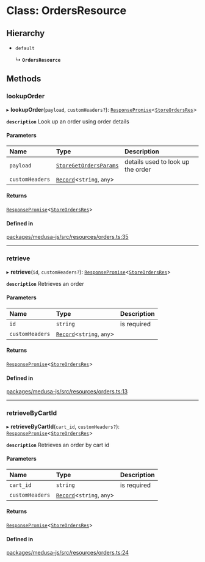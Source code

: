 # Class: OrdersResource

## Hierarchy

- `default`

  ↳ **`OrdersResource`**

## Methods

### lookupOrder

▸ **lookupOrder**(`payload`, `customHeaders?`): [`ResponsePromise`](../modules/internal.md#responsepromise)<[`StoreOrdersRes`](../modules/internal.md#storeordersres)\>

**`description`** Look up an order using order details

#### Parameters

| Name | Type | Description |
| :------ | :------ | :------ |
| `payload` | [`StoreGetOrdersParams`](internal.StoreGetOrdersParams.md) | details used to look up the order |
| `customHeaders` | [`Record`](../modules/internal.md#record)<`string`, `any`\> |  |

#### Returns

[`ResponsePromise`](../modules/internal.md#responsepromise)<[`StoreOrdersRes`](../modules/internal.md#storeordersres)\>

#### Defined in

[packages/medusa-js/src/resources/orders.ts:35](https://github.com/medusajs/medusa/blob/2eb2126f/packages/medusa-js/src/resources/orders.ts#L35)

___

### retrieve

▸ **retrieve**(`id`, `customHeaders?`): [`ResponsePromise`](../modules/internal.md#responsepromise)<[`StoreOrdersRes`](../modules/internal.md#storeordersres)\>

**`description`** Retrieves an order

#### Parameters

| Name | Type | Description |
| :------ | :------ | :------ |
| `id` | `string` | is required |
| `customHeaders` | [`Record`](../modules/internal.md#record)<`string`, `any`\> |  |

#### Returns

[`ResponsePromise`](../modules/internal.md#responsepromise)<[`StoreOrdersRes`](../modules/internal.md#storeordersres)\>

#### Defined in

[packages/medusa-js/src/resources/orders.ts:13](https://github.com/medusajs/medusa/blob/2eb2126f/packages/medusa-js/src/resources/orders.ts#L13)

___

### retrieveByCartId

▸ **retrieveByCartId**(`cart_id`, `customHeaders?`): [`ResponsePromise`](../modules/internal.md#responsepromise)<[`StoreOrdersRes`](../modules/internal.md#storeordersres)\>

**`description`** Retrieves an order by cart id

#### Parameters

| Name | Type | Description |
| :------ | :------ | :------ |
| `cart_id` | `string` | is required |
| `customHeaders` | [`Record`](../modules/internal.md#record)<`string`, `any`\> |  |

#### Returns

[`ResponsePromise`](../modules/internal.md#responsepromise)<[`StoreOrdersRes`](../modules/internal.md#storeordersres)\>

#### Defined in

[packages/medusa-js/src/resources/orders.ts:24](https://github.com/medusajs/medusa/blob/2eb2126f/packages/medusa-js/src/resources/orders.ts#L24)
